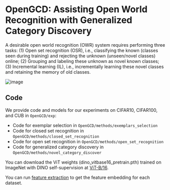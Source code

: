# OpenGCD: Assisting Open World Recognition with Generalized Category Discovery
A desirable open world recognition (OWR) system requires performing three tasks: (1) Open set recognition (OSR), i.e., classifying the known (classes seen during training) and rejecting the unknown (unseen/novel classes) online; (2) Grouping and labeling these unknown as novel known classes; (3) Incremental learning (IL), i.e., incrementally learning these novel classes and retaining the memory of old classes.

![image](https://github.com/Fulin-Gao/OpenGCD/blob/main/methods.png)

## Code
We provide code and models for our experiments on CIFAR10, CIFAR100, and CUB in ```OpenGCD/exp```:
* Code for exemplar selection in ```OpenGCD/methods/exemplars_selection```
* Code for closed set recognition in ```OpenGCD/methods/closed_set_recognition```
* Code for open set recognition in ```OpenGCD/methods/open_set_recognition```
* Code for generalized category discovery in ```OpenGCD/methods/novel_category_discover```

You can download the ViT weights (dino_vitbase16_pretrain.pth) trained on ImageNet with DINO self-supervision at [ViT-B/16](https://github.com/facebookresearch/dino).

You can run [feature extraction](https://github.com/sgvaze/generalized-category-discovery/blob/main/methods/clustering/extract_features.py) to get the feature embedding for each dataset.
